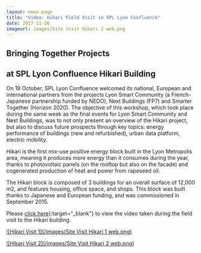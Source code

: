 ```yaml
---
layout: news-page
title: "Video: Hikari Field Visit in SPL Lyon Confluence"
date: 2017-11-26
imageurl: images/Site Visit Hikari 2 web.png
---
```


<div class="multiline">
<h2><span class="ornament-news">Bringing Together Projects</span></h2>
<h2><span class="ornament-news">at SPL Lyon Confluence Hikari Building</span></h2>
</div>

On 19 October, SPL Lyon Confluence welcomed its national, European and international partners from the projects Lyon Smart Community (a French-Japanese partnership funded by NEDO), Next Buildings (FP7) and Smarter Together (Horizon 2020). The objective of this workshop, which took place during the same week as the final events for Lyon Smart Community and Next Buildings, was to not only present an overview of the Hikari project, but also to discuss future prospects through key topics: energy performance of buildings (new and refurbished), urban data platform, electric mobility.

Hikari is the first mix-use positive energy block built in the Lyon Metropolis area, meaning it produces more energy than it consumes during the year, thanks to photovoltaic panels (on the rooftop but also on the facade) and cogenerated production of heat and power from rapeseed oil.

The Hikari block is composed of 3 buildings for an overall surface of 12,000 m2, and features housing, office space, and shops. This block was built thanks to Japanese and European funding, and was commissioned in September 2015.

Please [click here](https://vimeo.com/239078056){:target="_blank"} to view the video taken during the field visit to the Hikari building.

[![Hikari Visit 1](/images/Site Visit Hikari 1 web.png)](https://vimeo.com/239078056)

[![Hikari Visit 2](/images/Site Visit Hikari 2 web.png)](https://vimeo.com/239078056)
